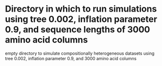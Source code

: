 # Directory in which to run simulations using tree 0.002, inflation parameter 0.9, and sequence lengths of 3000 amino acid columns

empty directory to simulate compositionally heterogeneous datasets using tree 0.002, inflation parameter 0.9, and 3000 amino acid columns
